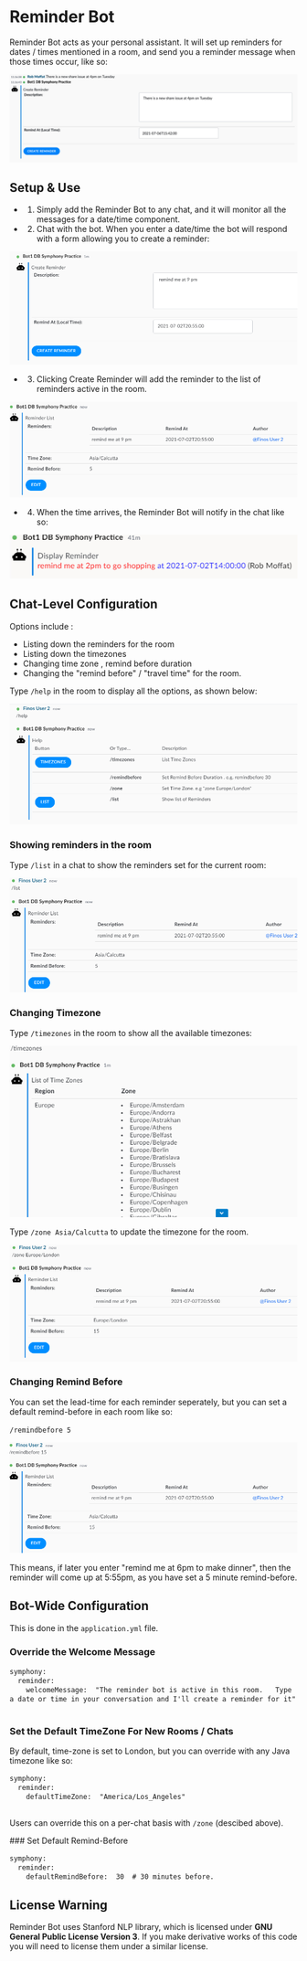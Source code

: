 # Reminder Bot

Reminder Bot acts as your personal assistant.  It will set up reminders for dates / times mentioned in a room, and send you a reminder message when those times occur, like so:

![Creating a Reminder](images/creating-a-reminder.png)

## Setup & Use

 - 1.   Simply add the Reminder Bot to any chat, and it will monitor all the messages for a date/time component.
 - 2.   Chat with the bot. When you enter a date/time the bot will respond with a form allowing you to create a reminder:

![Creating Reminder](images/createReminder.PNG)

 - 3.   Clicking Create Reminder will add the reminder to the list of reminders active in the room.

![Add reminder to list](images/clickingCreateReminderAddsReminderToTheReminderList.PNG)

 - 4.  When the time arrives, the Reminder Bot will notify in the chat like so:
 
![Reminder Displayed](images/displayReminder.PNG)

## Chat-Level Configuration

Options include : 

- Listing down the reminders for the room
- Listing down the timezones
- Changing time zone , remind before duration
- Changing the "remind before" / "travel time" for the room.

Type `/help` in the room to display all the options, as shown below:

![Help Menu](images/helpOptions.PNG)

### Showing reminders in the room 

Type `/list` in a chat to show the reminders set for the current room:

![Current Reminder List](images/displayingReminderList.PNG)

### Changing Timezone

Type `/timezones` in the room to show all the available timezones: 

![List Time zones](images/listTimeZones.PNG)

Type `/zone Asia/Calcutta` to update the timezone for the room.

![Edit time zone](images/changingTimeZone.PNG)

### Changing Remind Before

You can set the lead-time for each reminder seperately, but you can set a default remind-before in each room like so:

`/remindbefore 5`

![Edit Remind Before](images/editRemindBeforeTime.PNG)

This means, if later you enter "remind me at 6pm to make dinner", then the reminder will come up at 5:55pm, as you have set a 5 minute remind-before.



## Bot-Wide Configuration

This is done in the `application.yml` file.  

### Override the Welcome Message

``` 
symphony:
  reminder:
    welcomeMessage:  "The reminder bot is active in this room.   Type a date or time in your conversation and I'll create a reminder for it" 
    
```

### Set the Default TimeZone For New Rooms / Chats

By default, time-zone is set to London, but you can override with any Java timezone like so:

``` 
symphony:
  reminder:
    defaultTimeZone:  "America/Los_Angeles" 
    
```

Users can override this on a per-chat basis with `/zone` (descibed above).


### Set Default Remind-Before

``` 
symphony:
  reminder:
    defaultRemindBefore:  30  # 30 minutes before.
```

## License Warning

Reminder Bot uses Stanford NLP library, which is licensed under **GNU General Public License Version 3**.  If you make derivative works of this code you will need to license them under a similar license.
